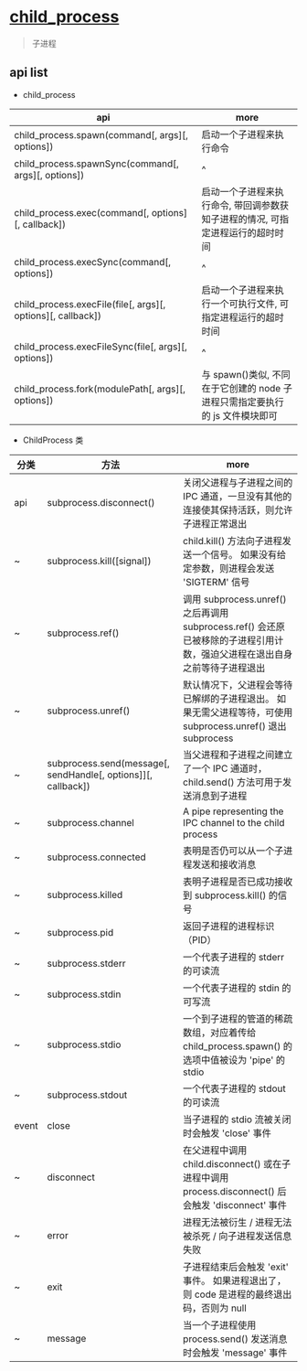 # [child_process](http://nodejs.cn/api/child_process.html)

> 子进程

## api list

- child_process

| api                                                         | more                                                                           |
| ----------------------------------------------------------- | ------------------------------------------------------------------------------ |
| child_process.spawn(command[, args][, options])             | 启动一个子进程来执行命令                                                       |
| child_process.spawnSync(command[, args][, options])         | ^                                                                              |
| child_process.exec(command[, options][, callback])          | 启动一个子进程来执行命令, 带回调参数获知子进程的情况, 可指定进程运行的超时时间 |
| child_process.execSync(command[, options])                  | ^                                                                              |
| child_process.execFile(file[, args][, options][, callback]) | 启动一个子进程来执行一个可执行文件, 可指定进程运行的超时时间                   |
| child_process.execFileSync(file[, args][, options])         | ^                                                                              |
| child_process.fork(modulePath[, args][, options])           | 与 spawn()类似, 不同在于它创建的 node 子进程只需指定要执行的 js 文件模块即可   |

- ChildProcess 类

| 分类  | 方法                                                          | more                                                                                                                       |
| ----- | ------------------------------------------------------------- | -------------------------------------------------------------------------------------------------------------------------- |
| api   | subprocess.disconnect()                                       | 关闭父进程与子进程之间的 IPC 通道，一旦没有其他的连接使其保持活跃，则允许子进程正常退出                                    |
| ~     | subprocess.kill([signal])                                     | child.kill() 方法向子进程发送一个信号。 如果没有给定参数，则进程会发送 'SIGTERM' 信号                                      |
| ~     | subprocess.ref()                                              | 调用 subprocess.unref() 之后再调用 subprocess.ref() 会还原已被移除的子进程引用计数，强迫父进程在退出自身之前等待子进程退出 |
| ~     | subprocess.unref()                                            | 默认情况下，父进程会等待已解绑的子进程退出。 如果无需父进程等待，可使用 subprocess.unref() 退出 subprocess                 |
| ~     | subprocess.send(message[, sendHandle[, options]][, callback]) | 当父进程和子进程之间建立了一个 IPC 通道时，child.send() 方法可用于发送消息到子进程                                         |
| ~     | subprocess.channel                                            | A pipe representing the IPC channel to the child process                                                                   |
| ~     | subprocess.connected                                          | 表明是否仍可以从一个子进程发送和接收消息                                                                                   |
| ~     | subprocess.killed                                             | 表明子进程是否已成功接收到 subprocess.kill() 的信号                                                                        |
| ~     | subprocess.pid                                                | 返回子进程的进程标识（PID）                                                                                                |
| ~     | subprocess.stderr                                             | 一个代表子进程的 stderr 的可读流                                                                                           |
| ~     | subprocess.stdin                                              | 一个代表子进程的 stdin 的可写流                                                                                            |
| ~     | subprocess.stdio                                              | 一个到子进程的管道的稀疏数组，对应着传给 child_process.spawn() 的选项中值被设为 'pipe' 的 stdio                            |
| ~     | subprocess.stdout                                             | 一个代表子进程的 stdout 的可读流                                                                                           |
| event | close                                                         | 当子进程的 stdio 流被关闭时会触发 'close' 事件                                                                             |
| ~     | disconnect                                                    | 在父进程中调用 child.disconnect() 或在子进程中调用 process.disconnect() 后会触发 'disconnect' 事件                         |
| ~     | error                                                         | 进程无法被衍生 / 进程无法被杀死 / 向子进程发送信息失败                                                                     |
| ~     | exit                                                          | 子进程结束后会触发 'exit' 事件。 如果进程退出了，则 code 是进程的最终退出码，否则为 null                                   |
| ~     | message                                                       | 当一个子进程使用 process.send() 发送消息时会触发 'message' 事件                                                            |
